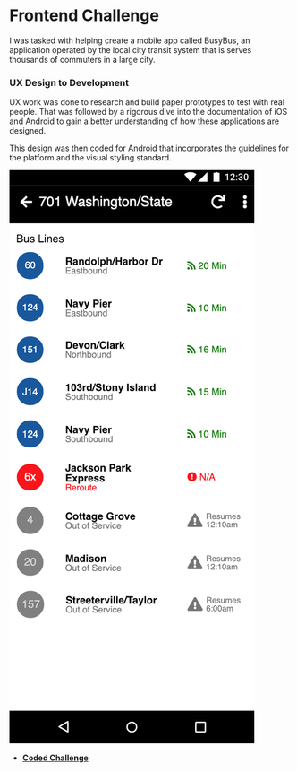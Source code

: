 # Frontend Challenge

I was tasked with helping create a mobile app called BusyBus, an application operated by the local city transit system that is serves thousands of commuters in a large city.

### UX Design to Development
UX work was done to research and build paper prototypes to test with real people. That was followed by a rigorous dive into the documentation of iOS and Android to gain a better understanding of how these applications are designed.

This design was then coded for Android that incorporates the guidelines for the platform and the visual styling standard. 

![BusyBus Screen](FrontendChallenge.png)

* [**Coded Challenge**](https://christinec589.github.io/challenge/)
